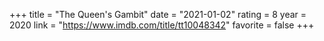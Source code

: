 +++
title = "The Queen's Gambit"
date = "2021-01-02"
rating = 8
year = 2020
link = "https://www.imdb.com/title/tt10048342"
favorite = false
+++
